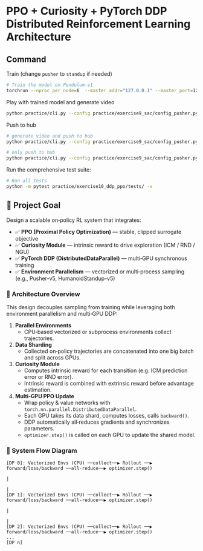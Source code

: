 # PPO + Curiosity + PyTorch DDP Distributed Reinforcement Learning Architecture


## Command
Train (change `pusher` to `standup` if needed)
```bash
# Train the model on Pendulum-v1
torchrun --nproc_per_node=6  --master_addr="127.0.0.1" --master_port=12345 practice/cli.py --config practice/exercise9_sac/config_pusher.py
```

Play with trained model and generate video
```bash
python practice/cli.py --config practice/exercise9_sac/config_pusher.py --mode play
```

Push to hub
```bash
# generate video and push to hub
python practice/cli.py --config practice/exercise9_sac/config_pusher.py --mode push_to_hub --username myuser

# only push to hub
python practice/cli.py --config practice/exercise9_sac/config_pusher.py --mode push_to_hub --username myuser --skip_play
```

Run the comprehensive test suite:
```bash
# Run all tests
python -m pytest practice/exercise10_ddp_ppo/tests/ -v
```


## 🧠 Project Goal

Design a scalable on‑policy RL system that integrates:

- ✅ **PPO (Proximal Policy Optimization)** — stable, clipped surrogate objective
- ✅ **Curiosity Module** — intrinsic reward to drive exploration (ICM / RND / NGU)
- ✅ **PyTorch DDP (DistributedDataParallel)** — multi‑GPU synchronous training
- ✅ **Environment Parallelism** — vectorized or multi‑process sampling (e.g., Pusher-v5, HumanoidStandup-v5)

### 📐 Architecture Overview

This design decouples sampling from training while leveraging both environment parallelism and multi‑GPU DDP:

1. **Parallel Environments**
   - CPU‑based vectorized or subprocess environments collect trajectories.
2. **Data Sharding**
   - Collected on‑policy trajectories are concatenated into one big batch and split across GPUs.
3. **Curiosity Module**
   - Computes intrinsic reward for each transition (e.g. ICM prediction error or RND error).
   - Intrinsic reward is combined with extrinsic reward before advantage estimation.
4. **Multi‑GPU PPO Update**
   - Wrap policy & value networks with `torch.nn.parallel.DistributedDataParallel`.
   - Each GPU takes its data shard, computes losses, calls `backward()`.
   - DDP automatically all‑reduces gradients and synchronizes parameters.
   - `optimizer.step()` is called on each GPU to update the shared model.

### 🔁 System Flow Diagram

```text
[DP 0]: Vectorized Envs (CPU) ──collect──▶ Rollout ──▶ forward/loss/backward ──all‑reduce──▶ optimizer.step()
                                                                                   |
                                                                                   |
[DP 1]: Vectorized Envs (CPU) ──collect──▶ Rollout ──▶ forward/loss/backward ──all‑reduce──▶ optimizer.step()
                                                                                   |
                                                                                   |
[DP 2]: Vectorized Envs (CPU) ──collect──▶ Rollout ──▶ forward/loss/backward ──all‑reduce──▶ optimizer.step()
...
[DP n]
```
